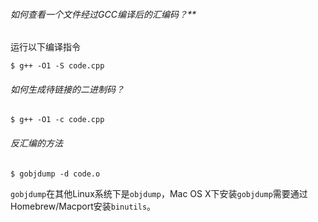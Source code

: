 ###### 如何查看一个文件经过GCC编译后的汇编码？**
运行以下编译指令

```
$ g++ -O1 -S code.cpp
```

###### 如何生成待链接的二进制码？

```
$ g++ -O1 -c code.cpp
```

###### 反汇编的方法

```
$ gobjdump -d code.o
```

`gobjdump`在其他Linux系统下是`objdump`，Mac OS X下安装`gobjdump`需要通过Homebrew/Macport安装`binutils`。